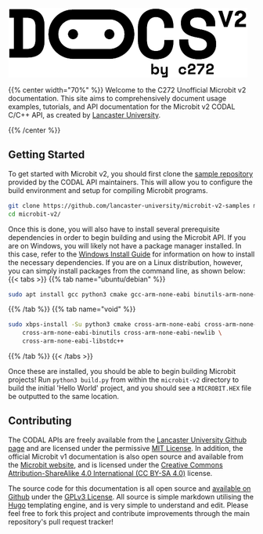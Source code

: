 ![](/images/logo-small.png)

{{% center width="70%" %}}
Welcome to the C272 Unofficial Microbit v2 documentation. This site aims to comprehensively document usage examples, tutorials, and API documentation for the Microbit v2 CODAL C/C++ API, as created by [Lancaster University](https://github.com/lancaster-university/codal).

{{% /center %}}

## Getting Started
To get started with Microbit v2, you should first clone the [sample repository](https://github.com/lancaster-university/microbit-v2-samples) provided by the CODAL API maintainers. This will allow you to configure the build environment and setup for compiling Microbit programs.
```bash
git clone https://github.com/lancaster-university/microbit-v2-samples microbit-v2/
cd microbit-v2/
```

Once this is done, you will also have to install several prerequisite dependencies in order to begin building and using the Microbit API. If you are on Windows, you will likely not have a package manager installed. In this case, refer to the [Windows Install Guide]() for information on how to install the necessary dependencies. If you are on a Linux distribution, however, you can simply install packages from the command line, as shown below:
{{< tabs >}}
{{% tab name="ubuntu/debian" %}}
```bash
sudo apt install gcc python3 cmake gcc-arm-none-eabi binutils-arm-none-eabi
```
{{% /tab %}}
{{% tab name="void" %}}
```bash
sudo xbps-install -Su python3 cmake cross-arm-none-eabi cross-arm-none-eabi-gcc \
    cross-arm-none-eabi-binutils cross-arm-none-eabi-newlib \
    cross-arm-none-eabi-libstdc++
```
{{% /tab %}}
{{< /tabs >}}

Once these are installed, you should be able to begin building Microbit projects! Run `python3 build.py` from within the `microbit-v2` directory to build the initial 'Hello World' project, and you should see a `MICROBIT.HEX` file be outputted to the same location.

## Contributing
The CODAL APIs are freely available from the [Lancaster University Github page](https://github.com/lancaster-university) and are licensed under the permissive [MIT License](https://choosealicense.com/licenses/mit/). In addition, the official Microbit v1 documentation is also open source and available from the [Microbit website](https://microbit.org/get-started/user-guide/overview/), and is licensed under the [Creative Commons Attribution-ShareAlike 4.0 International (CC BY-SA 4.0)](https://creativecommons.org/licenses/by-sa/4.0/) license.

The source code for this documentation is all open source and [available on Github](https://github.com/c272/microbit-v2-docs) under the [GPLv3 License](https://choosealicense.com/licenses/gpl-3.0/). All source is simple markdown utilising the [Hugo](https://gohugo.io/) templating engine, and is very simple to understand and edit. Please feel free to fork this project and contribute improvements through the main repository's pull request tracker!